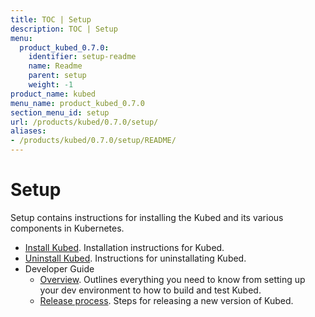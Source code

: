 ```yaml
---
title: TOC | Setup
description: TOC | Setup
menu:
  product_kubed_0.7.0:
    identifier: setup-readme
    name: Readme
    parent: setup
    weight: -1
product_name: kubed
menu_name: product_kubed_0.7.0
section_menu_id: setup
url: /products/kubed/0.7.0/setup/
aliases:
- /products/kubed/0.7.0/setup/README/
---
```


# Setup

Setup contains instructions for installing the Kubed and its various components in Kubernetes.

- [Install Kubed](/products/kubed/0.7.0/setup/install). Installation instructions for Kubed.
- [Uninstall Kubed](/products/kubed/0.7.0/setup/uninstall). Instructions for uninstallating Kubed.
- Developer Guide
  - [Overview](/products/kubed/0.7.0/setup/developer-guide/overview). Outlines everything you need to know from setting up your dev environment to how to build and test Kubed.
  - [Release process](/products/kubed/0.7.0/setup/developer-guide/release). Steps for releasing a new version of Kubed.
